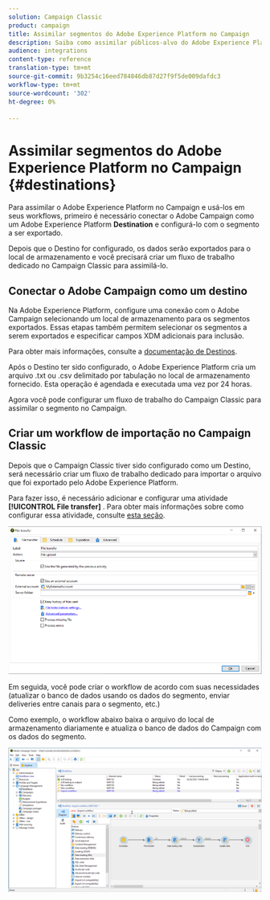 ```yaml
---
solution: Campaign Classic
product: campaign
title: Assimilar segmentos do Adobe Experience Platform no Campaign
description: Saiba como assimilar públicos-alvo do Adobe Experience Platform no Campaign Classic.
audience: integrations
content-type: reference
translation-type: tm+mt
source-git-commit: 9b3254c16eed784846db87d27f9f5de009dafdc3
workflow-type: tm+mt
source-wordcount: '302'
ht-degree: 0%

---
```



# Assimilar segmentos do Adobe Experience Platform no Campaign {#destinations}

Para assimilar o Adobe Experience Platform no Campaign e usá-los em seus workflows, primeiro é necessário conectar o Adobe Campaign como um Adobe Experience Platform **Destination** e configurá-lo com o segmento a ser exportado.

Depois que o Destino for configurado, os dados serão exportados para o local de armazenamento e você precisará criar um fluxo de trabalho dedicado no Campaign Classic para assimilá-lo.

## Conectar o Adobe Campaign como um destino

Na Adobe Experience Platform, configure uma conexão com o Adobe Campaign selecionando um local de armazenamento para os segmentos exportados. Essas etapas também permitem selecionar os segmentos a serem exportados e especificar campos XDM adicionais para inclusão.

Para obter mais informações, consulte a [documentação de Destinos](https://experienceleague.adobe.com/docs/experience-platform/destinations/catalog/email-marketing/adobe-campaign.html).

Após o Destino ter sido configurado, o Adobe Experience Platform cria um arquivo .txt ou .csv delimitado por tabulação no local de armazenamento fornecido. Esta operação é agendada e executada uma vez por 24 horas.

Agora você pode configurar um fluxo de trabalho do Campaign Classic para assimilar o segmento no Campaign.

## Criar um workflow de importação no Campaign Classic

Depois que o Campaign Classic tiver sido configurado como um Destino, será necessário criar um fluxo de trabalho dedicado para importar o arquivo que foi exportado pelo Adobe Experience Platform.

Para fazer isso, é necessário adicionar e configurar uma atividade **[!UICONTROL File transfer]** . Para obter mais informações sobre como configurar essa atividade, consulte [esta seção](../../workflow/using/file-transfer.md).

![](assets/rtcdp-file-transfer.png)

Em seguida, você pode criar o workflow de acordo com suas necessidades (atualizar o banco de dados usando os dados do segmento, enviar deliveries entre canais para o segmento, etc.)

Como exemplo, o workflow abaixo baixa o arquivo do local de armazenamento diariamente e atualiza o banco de dados do Campaign com os dados do segmento.

![](assets/rtcdp-workflow.png)
